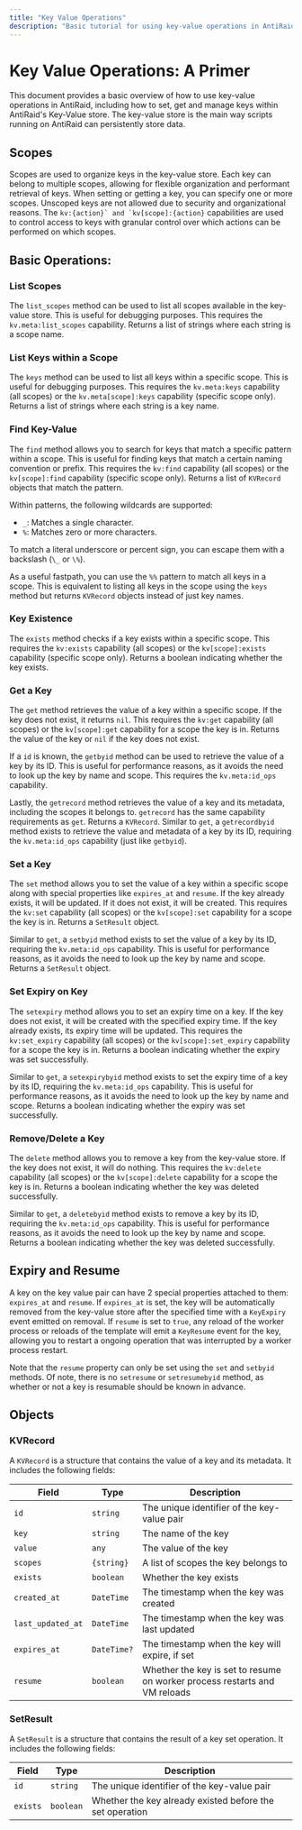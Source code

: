 ```yaml
---
title: "Key Value Operations"
description: "Basic tutorial for using key-value operations in AntiRaid."
---
```


# Key Value Operations: A Primer

This document provides a basic overview of how to use key-value operations in AntiRaid, including how to set, get and manage keys within AntiRaid's Key-Value store. The key-value store is the main way scripts running on AntiRaid can persistently store data.

## Scopes

Scopes are used to organize keys in the key-value store. Each key can belong to multiple scopes, allowing for flexible organization and performant retrieval of keys. When setting or getting a key, you can specify one or more scopes. Unscoped keys are not allowed due to security and organizational reasons. The ``kv:{action}` and `kv[scope]:{action}`` capabilities are used to control access to keys with granular control over which actions can be performed on which scopes.

## Basic Operations:

### List Scopes

The ``list_scopes`` method can be used to list all scopes available in the key-value store. This is useful for debugging purposes. This requires the `kv.meta:list_scopes` capability. Returns a list of strings where each string is a scope name.

### List Keys within a Scope

The ``keys`` method can be used to list all keys within a specific scope. This is useful for debugging purposes. This requires the `kv.meta:keys` capability (all scopes) or the `kv.meta[scope]:keys` capability (specific scope only). Returns a list of strings where each string is a key name.

### Find Key-Value

The ``find`` method allows you to search for keys that match a specific pattern within a scope. This is useful for finding keys that match a certain naming convention or prefix. This requires the `kv:find` capability (all scopes) or the `kv[scope]:find` capability (specific scope only). Returns a list of `KVRecord` objects that match the pattern.

Within patterns, the following wildcards are supported:
- `_`: Matches a single character.
- `%`: Matches zero or more characters.

To match a literal underscore or percent sign, you can escape them with a backslash (`\_` or `\%`).

As a useful fastpath, you can use the ``%%`` pattern to match all keys in a scope. This is equivalent to listing all keys in the scope using the ``keys`` method but returns `KVRecord` objects instead of just key names.

### Key Existence

The ``exists`` method checks if a key exists within a specific scope. This requires the `kv:exists` capability (all scopes) or the `kv[scope]:exists` capability (specific scope only). Returns a boolean indicating whether the key exists.

### Get a Key

The ``get`` method retrieves the value of a key within a specific scope. If the key does not exist, it returns `nil`. This requires the `kv:get` capability (all scopes) or the `kv[scope]:get` capability for a scope the key is in. Returns the value of the key or `nil` if the key does not exist. 

If a ``id`` is known, the ``getbyid`` method can be used to retrieve the value of a key by its ID. This is useful for performance reasons, as it avoids the need to look up the key by name and scope. This requires the `kv.meta:id_ops` capability.

Lastly, the ``getrecord`` method retrieves the value of a key and its metadata, including the scopes it belongs to. ``getrecord`` has the same capability requirements as ``get``. Returns a ``KVRecord``. Similar to ``get``, a ``getrecordbyid`` method exists to retrieve the value and metadata of a key by its ID, requiring the `kv.meta:id_ops` capability (just like ``getbyid``).

### Set a Key

The ``set`` method allows you to set the value of a key within a specific scope along with special properties like ``expires_at`` and ``resume``. If the key already exists, it will be updated. If it does not exist, it will be created. This requires the `kv:set` capability (all scopes) or the `kv[scope]:set` capability for a scope the key is in. Returns a ``SetResult`` object.

Similar to ``get``, a ``setbyid`` method exists to set the value of a key by its ID, requiring the `kv.meta:id_ops` capability. This is useful for performance reasons, as it avoids the need to look up the key by name and scope. Returns a ``SetResult`` object.

### Set Expiry on Key

The ``setexpiry`` method allows you to set an expiry time on a key. If the key does not exist, it will be created with the specified expiry time. If the key already exists, its expiry time will be updated. This requires the `kv:set_expiry` capability (all scopes) or the `kv[scope]:set_expiry` capability for a scope the key is in. Returns a boolean indicating whether the expiry was set successfully.

Similar to ``get``, a ``setexpirybyid`` method exists to set the expiry time of a key by its ID, requiring the `kv.meta:id_ops` capability. This is useful for performance reasons, as it avoids the need to look up the key by name and scope. Returns a boolean indicating whether the expiry was set successfully.

### Remove/Delete a Key

The ``delete`` method allows you to remove a key from the key-value store. If the key does not exist, it will do nothing. This requires the `kv:delete` capability (all scopes) or the `kv[scope]:delete` capability for a scope the key is in. Returns a boolean indicating whether the key was deleted successfully.

Similar to ``get``, a ``deletebyid`` method exists to remove a key by its ID, requiring the `kv.meta:id_ops` capability. This is useful for performance reasons, as it avoids the need to look up the key by name and scope. Returns a boolean indicating whether the key was deleted successfully.

## Expiry and Resume

A key on the key value pair can have 2 special properties attached to them: ``expires_at`` and ``resume``. If ``expires_at`` is set, the key will be automatically removed from the key-value store after the specified time with a ``KeyExpiry`` event emitted on removal. If ``resume`` is set to ``true``, any reload of the worker process or reloads of the template will emit a ``KeyResume`` event for the key, allowing you to restart a ongoing operation that was interrupted by a worker process restart.

Note that the ``resume`` property can only be set using the ``set`` and ``setbyid`` methods. Of note, there is no ``setresume`` or ``setresumebyid`` method, as whether or not a key is resumable should be known in advance.

## Objects

### KVRecord

A ``KVRecord`` is a structure that contains the value of a key and its metadata. It includes the following fields:

| Field         | Type                  | Description          |
| ------------- | --------------------- | -------------------- |
| `id`          | `string`              | The unique identifier of the key-value pair |
| `key`         | `string`              | The name of the key |
| `value`       | `any`                 | The value of the key |
| `scopes`      | `{string}`            | A list of scopes the key belongs to |
| `exists`      | `boolean`             | Whether the key exists |
| `created_at`  | `DateTime`            | The timestamp when the key was created |
| `last_updated_at` | `DateTime`       | The timestamp when the key was last updated |
| `expires_at`  | `DateTime?`           | The timestamp when the key will expire, if set |
| `resume`      | `boolean`             | Whether the key is set to resume on worker process restarts and VM reloads |

### SetResult

A ``SetResult`` is a structure that contains the result of a key set operation. It includes the following fields:

| Field         | Type                  | Description          |
| ------------- | --------------------- | -------------------- |
| `id`          | `string`              | The unique identifier of the key-value pair |
| `exists`      | `boolean`             | Whether the key already existed before the set operation |